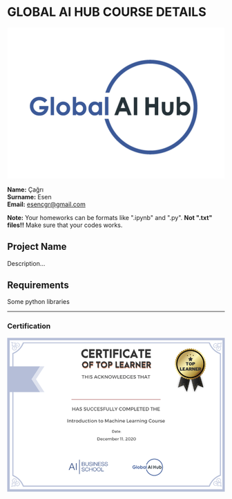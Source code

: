 # GLOBAL AI HUB COURSE DETAILS
![](img/logo.png)

**Name:** Çağrı  
**Surname:** Esen  
**Email:** esencgr@gmail.com 

**Note:** Your homeworks can be formats like ".ipynb" and ".py". **Not ".txt" files!!** Make sure that your codes works.  

## Project Name
Description...

## Requirements
Some python libraries

---

### Certification
![](img/certificate_ex.png)

